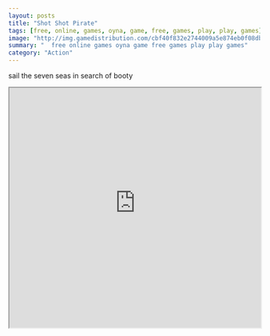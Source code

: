 ```yaml
---
layout: posts
title: "Shot Shot Pirate"
tags: [free, online, games, oyna, game, free, games, play, play, games]
image: "http://img.gamedistribution.com/cbf40f832e2744009a5e874eb0f08dbf.jpg"
summary: "  free online games oyna game free games play play games"
category: "Action"
---
```


sail the seven seas in search of booty

<iframe width="100%" height="480px;" src="http://flash.gamedistribution.com?game=cbf40f832e2744009a5e874eb0f08dbf"></iframe>
